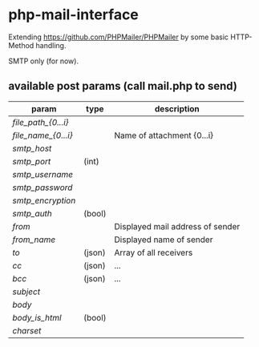 # php-mail-interface

Extending https://github.com/PHPMailer/PHPMailer by some basic HTTP-Method handling.

SMTP only (for now).

## available post params (call mail.php to send)

|param|type|description|
|--|--|--|
|*file_path_{0...i}*|       ||
|*file_name_{0...i}*|       |Name of attachment {0...i}                                 |
|*smtp_host*        |       |                                                           |
|*smtp_port*        |(int)  |                                                           |
|*smtp_username*    |       |                                                           |
|*smtp_password*    |       |                                                           |
|*smtp_encryption*  |       |                                                           |
|*smtp_auth*        |(bool) |                                                           |
|*from*             |       |Displayed mail address of sender                           |
|*from_name*        |       |Displayed name of sender                                   |
|*to*               |(json) |Array of all receivers                                     |
|*cc*               |(json) |...                                                        |
|*bcc*              |(json) |...                                                        |
|*subject*          |       |                                                           |
|*body*             |       |                                                           |
|*body_is_html*     |(bool) |                                                           |
|*charset*          |       |                                                           |
